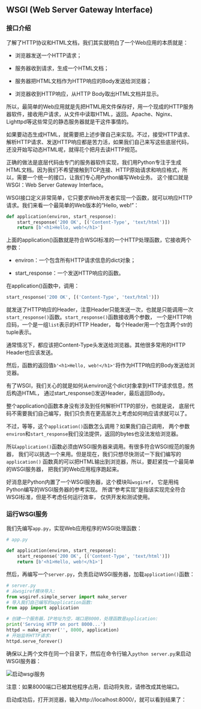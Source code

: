 ## WSGI  (Web Server Gateway Interface)

### 接口介绍

了解了HTTP协议和HTML文档，我们其实就明白了一个Web应用的本质就是：
* 浏览器发送一个HTTP请求；

* 服务器收到请求，生成一个HTML文档；

* 服务器把HTML文档作为HTTP响应的Body发送给浏览器；

* 浏览器收到HTTP响应，从HTTP Body取出HTML文档并显示。

所以，最简单的Web应用就是先把HTML用文件保存好，用一个现成的HTTP服务器软件，接收用户请求，从文件中读取HTML，返回。Apache、Nginx、Lighttpd等这些常见的静态服务器就是干这件事情的。

如果要动态生成HTML，就需要把上述步骤自己来实现。不过，接受HTTP请求、解析HTTP请求、发送HTTP响应都是苦力活，如果我们自己来写这些底层代码，还没开始写动态HTML呢，就得花个把月去读HTTP规范。

正确的做法是底层代码由专门的服务器软件实现，我们用Python专注于生成HTML文档。因为我们不希望接触到TCP连接、HTTP原始请求和响应格式，所以，需要一个统一的接口，让我们专心用Python编写Web业务。
这个接口就是WSGI：Web Server Gateway Interface。

WSGI接口定义非常简单，它只要求Web开发者实现一个函数，就可以响应HTTP请求。我们来看一个最简单的Web版本的“Hello, web!”：

```python
def application(environ, start_response):
    start_response('200 OK', [('Content-Type', 'text/html')])
    return [b'<h1>Hello, web!</h1>']
```
上面的application()函数就是符合WSGI标准的一个HTTP处理函数，它接收两个参数：

* environ：一个包含所有HTTP请求信息的dict对象；

* start_response：一个发送HTTP响应的函数。

在application()函数中，调用：

```python
start_response('200 OK', [('Content-Type', 'text/html')])
```
就发送了HTTP响应的Header，注意Header只能发送一次，也就是只能调用一次
``start_response()``函数。``start_response()``函数接收两个参数，
一个是HTTP响应码，一个是一组``list``表示的HTTP Header，
每个Header用一个包含两个str的tuple表示。

通常情况下，都应该把Content-Type头发送给浏览器。其他很多常用的HTTP Header也应该发送。

然后，函数的返回值``b'<h1>Hello, web!</h1>'``将作为HTTP响应的Body发送给浏览器。

有了WSGI，我们关心的就是如何从environ这个dict对象拿到HTTP请求信息，然后构造HTML，
通过start_response()发送Header，最后返回Body。

整个application()函数本身没有涉及到任何解析HTTP的部分，也就是说，
底层代码不需要我们自己编写，我们只负责在更高层次上考虑如何响应请求就可以了。

不过，等等，这个``application()``函数怎么调用？如果我们自己调用，
两个参数``environ``和``start_response``我们没法提供，返回的bytes也没法发给浏览器。

所以``application()``函数必须由WSGI服务器来调用。有很多符合WSGI规范的服务器，
我们可以挑选一个来用。但是现在，我们只想尽快测试一下我们编写的``application()``
函数真的可以把HTML输出到浏览器，所以，要赶紧找一个最简单的WSGI服务器，
把我们的Web应用程序跑起来。

好消息是Python内置了一个WSGI服务器，这个模块叫``wsgiref``，
它是用纯Python编写的WSGI服务器的参考实现。
所谓“参考实现”是指该实现完全符合WSGI标准，但是不考虑任何运行效率，
仅供开发和测试使用。

### 运行WSGI服务

我们先编写``app.py``，实现Web应用程序的WSGI处理函数：
```python
# app.py

def application(environ, start_response):
    start_response('200 OK', [('Content-Type', 'text/html')])
    return [b'<h1>Hello, web!</h1>']
```
然后，再编写一个``server.py``，负责启动WSGI服务器，加载``application()``函数：
```python
# server.py
# 从wsgiref模块导入:
from wsgiref.simple_server import make_server
# 导入我们自己编写的application函数:
from app import application

# 创建一个服务器，IP地址为空，端口是8000，处理函数是application:
print('Serving HTTP on port 8000...')
httpd = make_server('', 8000, application)
# 开始监听HTTP请求:
httpd.serve_forever()
```
确保以上两个文件在同一个目录下，然后在命令行输入``python server.py``来启动WSGI服务器：

![启动wsgi服务](img/wsgi_start_hello_web.png)

注意：如果8000端口已被其他程序占用，启动将失败，请修改成其他端口。

启动成功后，打开浏览器，输入http://localhost:8000/，就可以看到结果了：